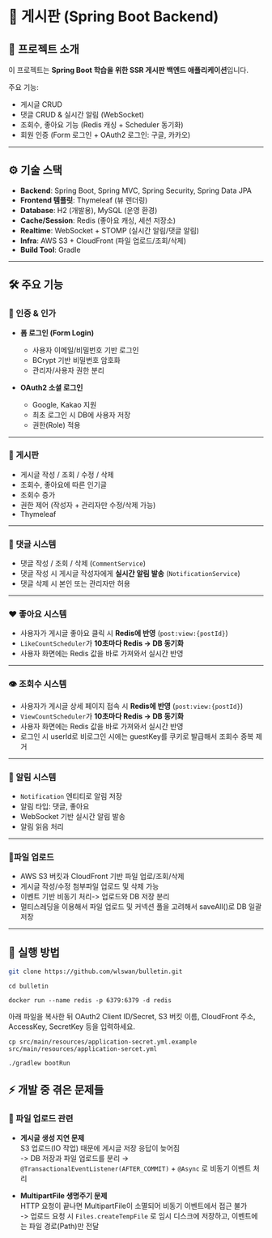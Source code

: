 # 📌 게시판 (Spring Boot Backend)

## 📖 프로젝트 소개
이 프로젝트는 **Spring Boot 학습을 위한 SSR 게시판 백엔드 애플리케이션**입니다.

주요 기능:
- 게시글 CRUD
- 댓글 CRUD & 실시간 알림 (WebSocket)
- 조회수, 좋아요 기능 (Redis 캐싱 + Scheduler 동기화)
- 회원 인증 (Form 로그인 + OAuth2 로그인: 구글, 카카오)

---

## ⚙️ 기술 스택
- **Backend**: Spring Boot, Spring MVC, Spring Security, Spring Data JPA
- **Frontend 템플릿**: Thymeleaf (뷰 렌더링)
- **Database**: H2 (개발용), MySQL (운영 환경)
- **Cache/Session**: Redis (좋아요 캐싱, 세션 저장소)
- **Realtime**: WebSocket + STOMP (실시간 알림/댓글 알림)
- **Infra**: AWS S3 + CloudFront (파일 업로드/조회/삭제)
- **Build Tool**: Gradle

---

## 🛠 주요 기능

### 🔑 인증 & 인가
- **폼 로그인 (Form Login)**
    - 사용자 이메일/비밀번호 기반 로그인 
    - BCrypt 기반 비밀번호 암호화
    - 관리자/사용자 권한 분리

- **OAuth2 소셜 로그인**
    - Google, Kakao 지원 
    - 최초 로그인 시 DB에 사용자 저장
    - 권한(Role) 적용

---

### 📄 게시판
- 게시글 작성 / 조회 / 수정 / 삭제
- 조회수, 좋아요에 따른 인기글
- 조회수 증가
- 권한 제어 (작성자 + 관리자만 수정/삭제 가능)
- Thymeleaf 

---

### 💬 댓글 시스템
- 댓글 작성 / 조회 / 삭제 (`CommentService`)
- 댓글 작성 시 게시글 작성자에게 **실시간 알림 발송** (`NotificationService`)
- 댓글 삭제 시 본인 또는 관리자만 허용

---

### ❤️ 좋아요 시스템
- 사용자가 게시글 좋아요 클릭 시 **Redis에 반영** (`post:view:{postId}`)
- `LikeCountScheduler`가 **10초마다 Redis → DB 동기화**
- 사용자 화면에는 Redis 값을 바로 가져와서 실시간 반영


---
### 👁 조회수 시스템
- 사용자가 게시글 상세 페이지 접속 시 **Redis에 반영** (`post:view:{postId}`)
- `ViewCountScheduler`가 **10초마다 Redis → DB 동기화**
- 사용자 화면에는 Redis 값을 바로 가져와서 실시간 반영
- 로그인 시 userId로 비로그인 시에는 guestKey를 쿠키로 발급해서 조회수 중복 제거


---

### 🔔 알림 시스템
- `Notification` 엔티티로 알림 저장
- 알림 타입: 댓글, 좋아요 
- WebSocket 기반 실시간 알림 발송
- 알림 읽음 처리


---
### 📂파일 업로드 
- AWS S3 버킷과 CloudFront 기반 파일 업로/조회/삭제
- 게시글 작성/수정  첨부파일 업로드 및 삭제 가능
- 이벤트 기반 비동기 처리-> 업로드와 DB 저장 분리 
- 멀티스레딩을 이용해서 파일 업로드 및 커넥션 풀을 고려해서 saveAll()로 DB 일괄 저장

---
## 🚀 실행 방법

```bash
git clone https://github.com/wlswan/bulletin.git
```

```
cd bulletin
```
```
docker run --name redis -p 6379:6379 -d redis
```

아래 파일을 복사한 뒤 OAuth2 Client ID/Secret, S3 버킷 이름, CloudFront 주소, AccessKey, SecretKey 등을 입력하세요.
``` 
cp src/main/resources/application-secret.yml.example src/main/resources/application-sercet.yml
```
```
./gradlew bootRun
```



## ⚡ 개발 중 겪은 문제들

### 📂 파일 업로드 관련
- **게시글 생성 지연 문제**  
  S3 업로드(IO 작업) 때문에 게시글 저장 응답이 늦어짐  
  -> DB 저장과 파일 업로드를 분리 → `@TransactionalEventListener(AFTER_COMMIT)` + `@Async` 로 비동기 이벤트 처리

- **MultipartFile 생명주기 문제**  
  HTTP 요청이 끝나면 MultipartFile이 소멸되어 비동기 이벤트에서 접근 불가  
  -> 업로드 요청 시 `Files.createTempFile` 로 임시 디스크에 저장하고, 이벤트에는 파일 경로(Path)만 전달  


